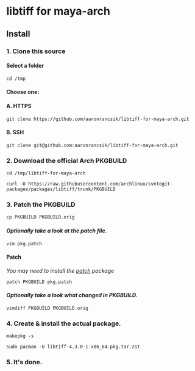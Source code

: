 # libtiff for maya-arch 
## Install
### 1. Clone this source
#### Select a folder
`cd /tmp`
#### Choose one:
#### A. HTTPS 
`git clone https://github.com/aaronrancsik/libtiff-for-maya-arch.git`
#### B. SSH 
`git clone git@github.com:aaronrancsik/libtiff-for-maya-arch.git`
### 2. Download the official Arch PKGBUILD 
`cd /tmp/libtiff-for-maya-arch`

`curl -O https://raw.githubusercontent.com/archlinux/svntogit-packages/packages/libtiff/trunk/PKGBUILD`
### 3. Patch the PKGBUILD 

`cp PKGBUILD PKGBUILD.orig`

#### *Optionally take a look at the patch file.*

`vim pkg.patch`

#### Patch
*You may need to install the [patch](https://archlinux.org/packages/core/x86_64/patch/) package*

`patch PKGBUILD pkg.patch`

#### *Optionally take a look what changed in PKGBUILD.*

`vimdiff PKGBUILD PKGBUILD.orig`

### 4. Create & install the actual package.
`makepkg -s`

`sudo pacman -U libtiff-4.3.0-1-x86_64.pkg.tar.zst`

### 5. It's done.

